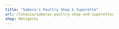 ```yaml
---
title: "Sabera's Poultry Shop & Superette"
url: /lenasia/saberas-poultry-shop-und-superette/
shop: Metzgerei
---
```

